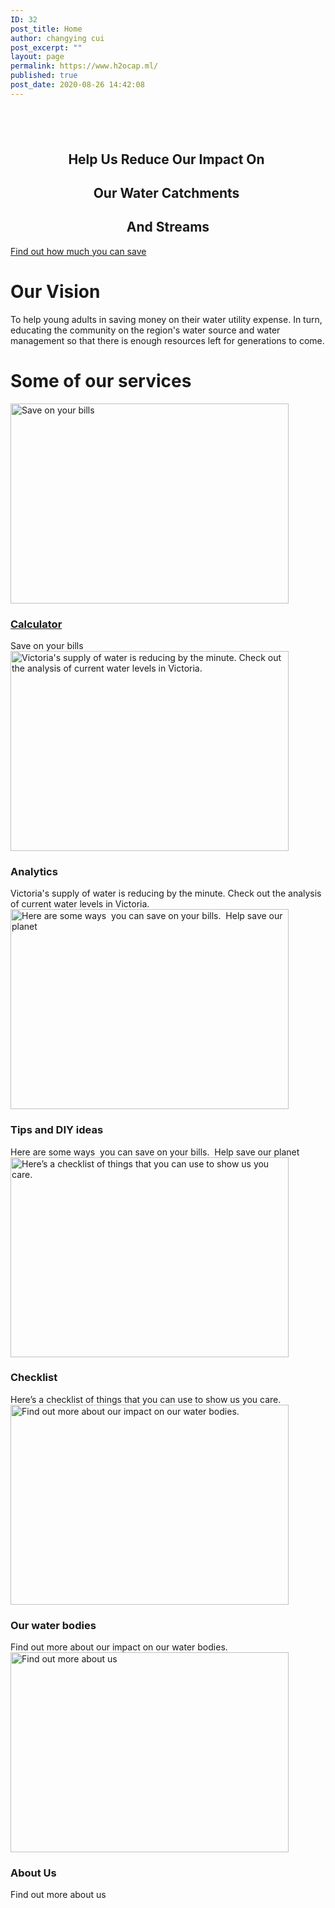 ```yaml
---
ID: 32
post_title: Home
author: changying cui
post_excerpt: ""
layout: page
permalink: https://www.h2ocap.ml/
published: true
post_date: 2020-08-26 14:42:08
---
```

<!-- wp:themify-builder/canvas /-->

<!-- wp:paragraph -->
<p></p>
<!-- /wp:paragraph -->

<p><!--themify_builder_static--></p>
<h2 style="text-align: center;">&nbsp;</h2>
<h2 style="text-align: center;"><strong>Help Us Reduce&nbsp;</strong><strong>Our Impact On&nbsp;</strong></h2>
<h2 style="text-align: center;"><strong>Our Water Catchments&nbsp;</strong></h2>
<h2 style="text-align: center;"><strong>And Streams</strong></h2>
<p><a href="http://h2ocap.ml/calculator/"> Find out how much you can save </a></p>
<h1>Our Vision<br></h1>
<p>To help young adults in saving money on their water utility expense. In turn, educating the community on the region's water source and water management so that there is enough resources left for generations to come.</p>
<h1>Some of our services<br></h1>
<p><a href="http://h2ocap.ml/calculator"> <img loading="lazy" src="http://www.h2ocap.ml/wp-content/uploads/2020/08/3133-1024x1024-445x320.jpg" width="445" height="320" title="Calculator" alt="Save on your bills"> </a> </p>
<h3> <a href="http://h2ocap.ml/calculator"> Calculator </a> </h3>
<p> Save on your bills<br>
<img loading="lazy" src="http://www.h2ocap.ml/wp-content/uploads/2020/08/chart-2785962_1920-1024x678-445x320.jpg" width="445" height="320" title="Analytics" alt="Victoria's supply of water is reducing by the minute. Check out the analysis of current water levels in Victoria."> </p>
<h3> Analytics </h3>
<p> Victoria's supply of water is reducing by the minute. Check out the analysis of current water levels in Victoria.<br>
<img loading="lazy" src="http://www.h2ocap.ml/wp-content/uploads/2020/08/4245984-1024x683-445x320.jpg" width="445" height="320" title="Tips and DIY ideas" alt="Here are some ways&nbsp; you can save on your bills.&nbsp; Help save our planet"> </p>
<h3> Tips and DIY ideas </h3>
<p> Here are some ways&nbsp; you can save on your bills.&nbsp; Help save our planet<br>
<img loading="lazy" src="http://www.h2ocap.ml/wp-content/uploads/2020/08/316915-P8VD0O-226-1024x683-445x320.jpg" width="445" height="320" title="Checklist" alt="Here’s a checklist of things that you can use to show us you care."> </p>
<h3> Checklist </h3>
<p> Here’s a checklist of things that you can use to show us you care.<br>
<img loading="lazy" src="http://www.h2ocap.ml/wp-content/uploads/2020/08/9312-1024x819-445x320.jpg" width="445" height="320" title="Our water bodies" alt="Find out more about our impact on our water bodies."> </p>
<h3> Our water bodies </h3>
<p> Find out more about our impact on our water bodies.<br>
<img loading="lazy" src="http://www.h2ocap.ml/wp-content/uploads/2020/08/155638-OUET39-141-1024x684-445x320.jpg" width="445" height="320" title="About Us" alt="Find out more about us"> </p>
<h3> About Us </h3>
<p> Find out more about us<!--/themify_builder_static--></p>